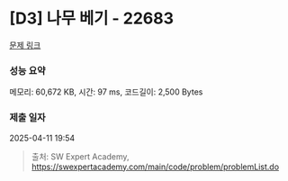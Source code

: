 # [D3] 나무 베기 - 22683 

[문제 링크](https://swexpertacademy.com/main/code/problem/problemDetail.do?contestProbId=AZIyCYJ6p30DFAQP) 

### 성능 요약

메모리: 60,672 KB, 시간: 97 ms, 코드길이: 2,500 Bytes

### 제출 일자

2025-04-11 19:54



> 출처: SW Expert Academy, https://swexpertacademy.com/main/code/problem/problemList.do
